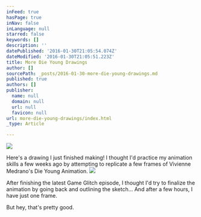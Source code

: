 ```yaml
---
inFeed: true
hasPage: true
inNav: false
inLanguage: null
starred: false
keywords: []
description: ''
datePublished: '2016-01-30T21:05:54.074Z'
dateModified: '2016-01-30T21:05:51.223Z'
title: More Die Young Drawings
author: []
sourcePath: _posts/2016-01-30-more-die-young-drawings.md
published: true
authors: []
publisher:
  name: null
  domain: null
  url: null
  favicon: null
url: more-die-young-drawings/index.html
_type: Article

---
```

![](https://s3-us-west-2.amazonaws.com/the-grid-img/p/84d09838aa6172e399c592d9b80c4febc6ef24e3.jpg)

Here's a drawing I just finished making! I thought I'd practice my animation skills a few weeks ago by attempting to replicate a few frames of Vivienne Medrano's Die Young Animation.
![](https://s3-us-west-2.amazonaws.com/the-grid-img/p/2818de8622b7ad3a0a823b9f4639ca7b8a4a6279.gif)

After finishing the latest Game Glitch episode, I thought I'd try to finalize the animation by going back and outlining the sketch... And after a few hours, I have just one frame.

But hey, that's pretty good.